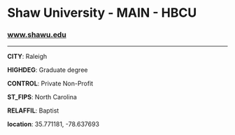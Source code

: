 # Shaw University - MAIN - HBCU
### www.shawu.edu
---
**CITY**: Raleigh

**HIGHDEG**: Graduate degree

**CONTROL**: Private Non-Profit

**ST_FIPS**: North Carolina

**RELAFFIL**: Baptist

**location**: 35.771181, -78.637693
